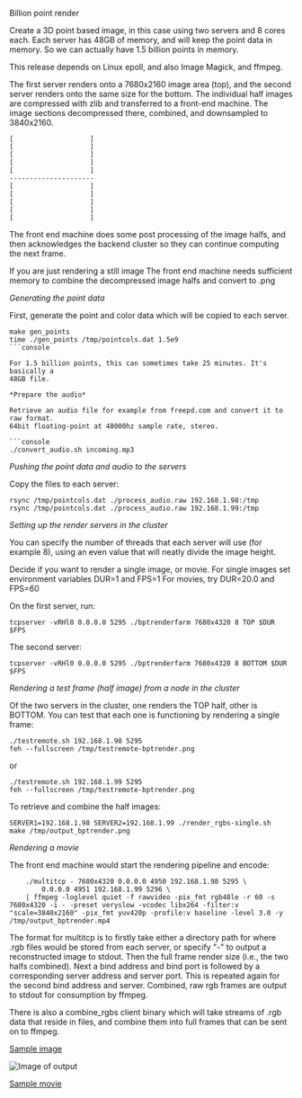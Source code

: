 Billion point render

Create a 3D point based image, in this case using two servers and 8 cores each.
Each server has 48GB of memory, and will keep the point data in memory.
So we can actually have 1.5 billion points in memory.

This release depends on Linux epoll, and also Image Magick, and ffmpeg.

The first server renders onto a 7680x2160 image area (top), and the second
server renders onto the same size for the bottom. The individual half images are compressed with zlib and transferred to a front-end machine. The image sections decompressed there, combined, and downsampled to 3840x2160.

```console
[                   ]
[                   ]
[                   ]
[                   ]
[                   ]
---------------------
[                   ]
[                   ]
[                   ]
[                   ]
[                   ]
```

The front end machine does some post processing of the image halfs, and then acknowledges the backend cluster so they can continue computing the next frame.

If you are just rendering a still image The front end machine needs sufficient memory to combine the decompressed image halfs and convert to .png

*Generating the point data*

First, generate the point and color data which will be copied to each server.

```console
make gen_points
time ./gen_points /tmp/pointcols.dat 1.5e9
```console

For 1.5 billion points, this can sometimes take 25 minutes. It's basically a
48GB file.

*Prepare the audio*

Retrieve an audio file for example from freepd.com and convert it to raw format.
64bit floating-point at 48000hz sample rate, stereo.

```console
./convert_audio.sh incoming.mp3
```

*Pushing the point data and audio to the servers*

Copy the files to each server:

```console
rsync /tmp/pointcols.dat ./process_audio.raw 192.168.1.98:/tmp
rsync /tmp/pointcols.dat ./process_audio.raw 192.168.1.99:/tmp   
```

*Setting up the render servers in the cluster*

You can specify the number of threads that each server will use (for example 8), using an even value that will neatly divide the image height.

Decide if you want to render a single image, or movie.
For single images set environment variables DUR=1 and FPS=1
For movies, try DUR=20.0 and FPS=60

On the first server, run:

```console
tcpserver -vRHl0 0.0.0.0 5295 ./bptrenderfarm 7680x4320 8 TOP $DUR $FPS
```

The second server:

```console
tcpserver -vRHl0 0.0.0.0 5295 ./bptrenderfarm 7680x4320 8 BOTTOM $DUR $FPS
```

*Rendering a test frame (half image) from a node in the cluster*

Of the two servers in the cluster, one renders the TOP half, other is BOTTOM.
You can test that each one is functioning by rendering a single frame:

```console
./testremote.sh 192.168.1.98 5295
feh --fullscreen /tmp/testremote-bptrender.png
```

or

```console
./testremote.sh 192.168.1.99 5295
feh --fullscreen /tmp/testremote-bptrender.png
```

To retrieve and combine the half images:

```console
SERVER1=192.168.1.98 SERVER2=192.168.1.99 ./render_rgbs-single.sh
make /tmp/output_bptrender.png
```

*Rendering a movie*

The front end machine would start the rendering pipeline and encode:

```console
    ./multitcp - 7680x4320 0.0.0.0 4950 192.168.1.98 5295 \
        0.0.0.0 4951 192.168.1.99 5296 \
	| ffmpeg -loglevel quiet -f rawvideo -pix_fmt rgb48le -r 60 -s 7680x4320 -i - -preset veryslow -vcodec libx264 -filter:v "scale=3840x2160" -pix_fmt yuv420p -profile:v baseline -level 3.0 -y /tmp/output_bptrender.mp4
```

The format for multitcp is to firstly take either a directory path for where .rgb files would be stored from each server, or specify "-" to output a reconstructed image to stdout. Then the full frame render size (i.e., the two halfs combined). Next a bind address and bind port is followed by a corresponding server address and server port. This is repeated again for the second bind address and server. Combined, raw rgb frames are output to stdout for consumption by ffmpeg.

There is also a combine_rgbs client binary which will take streams of .rgb data that reside in files, and combine them into full frames that can be sent on to ffmpeg.


[Sample image](https://phrasep.com/~lvecsey/software/bptrender/output_bptrender.png)

![Image of output](https://phrasep.com/~lvecsey/software/bptrender/output_bptrender.png)

[Sample movie](https://phrasep.com/~lvecsey/software/output_bptrender.mp4)
